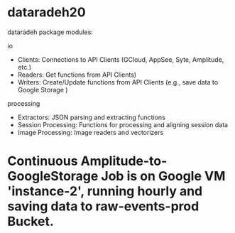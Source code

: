 # dataradeh20
dataradeh package modules:

io
- Clients: Connections to API Clients (GCloud, AppSee, Syte, Amplitude, etc.)
- Readers: Get functions from API Clients)
- Writers: Create/Update functions from API Clients (e.g., save data to Google Storage )

processing
- Extractors: JSON parsing and extracting functions
- Session Processing: Functions for processing and aligning session data
- Image Processing: Image readers and vectorizers

# Continuous Amplitude-to-GoogleStorage Job is on Google VM 'instance-2', running hourly and saving data to raw-events-prod Bucket.
